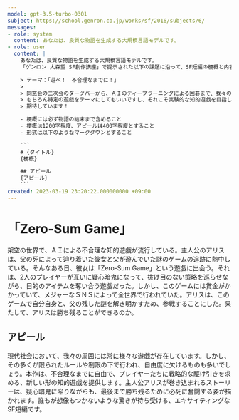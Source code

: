 ```yaml
---
model: gpt-3.5-turbo-0301
subject: https://school.genron.co.jp/works/sf/2016/subjects/6/
messages:
- role: system
  content: あなたは、良質な物語を生成する大規模言語モデルです。
- role: user
  content: |
    あなたは、良質な物語を生成する大規模言語モデルです。
    「ゲンロン 大森望 SF創作講座」で提示された以下の課題に沿って、SF短編の梗概と内容に関するアピールを書いてください。

    > テーマ：「遊べ！　不合理なまでに！」
    >
    > 同窓会の二次会のダーツバーから、ＡＩのディープラーニングによる囲碁まで、我々の世界は遊戯に満ちあふれています。当然、「遊戯」はさまざまな形で作品に表れてきました。コルタサルは「遊戯の終わり」で子供たちによる「彫像ごっこ」を描いたし、そもそも作風自体が知的遊戯に満ちている。ジャンル小説というもの自体が、一つの遊戯でもあるといっていいでしょう。
    > もちろん特定の遊戯をテーマにしてもいいですし、それこそ実験的な知的遊戯を目指してもかまいません。ただ、そこには「余裕」があってほしい。それこそは遊戯の肝であり、また読者が求めるものでもあるはずなのです。
    > 期待しています！

    - 梗概には必ず物語の結末まで含めること
    - 梗概は1200字程度、アピールは400字程度とすること
    - 形式は以下のようなマークダウンとすること

    ```
    # {タイトル}
    {梗概}

    ## アピール
    {アピール}
    ```
created: 2023-03-19 23:20:22.000000000 +09:00
---
```

# 「Zero-Sum Game」

架空の世界で、ＡＩによる不合理な知的遊戯が流行している。主人公のアリスは、父の死によって辿り着いた彼女と父が遊んでいた謎のゲームの追跡に熱中している。そんなある日、彼女は「Zero-Sum Game」という遊戯に出会う。それは、2人のプレイヤーが互いに疑心暗鬼になって、抜け目のない策略を巡らせながら、目的のアイテムを奪い合う遊戯だった。しかし、このゲームには賞金がかかっていて、メジャーなＳＮＳによって全世界で行われていた。アリスは、このゲームで自分自身と、父の残した謎を解き明かすため、参戦することにした。果たして、アリスは勝ち残ることができるのか。

## アピール
現代社会において、我々の周囲には常に様々な遊戯が存在しています。しかし、その多くが限られたルールや制限の下で行われ、自由度に欠けるものも多いでしょう。本作は、不合理なまでに自由で、プレイヤーたちに戦略的な駆け引きを求める、新しい形の知的遊戯を提供します。主人公アリスが巻き込まれるストーリーは、疑心暗鬼に陥りながらも、最後まで勝ち残るために必死に奮闘する姿が描かれます。誰もが想像もつかないような驚きが待ち受ける、エキサイティングなSF短編です。
